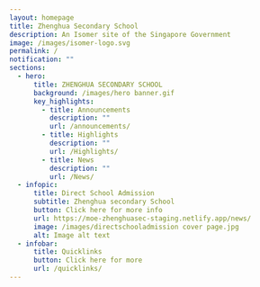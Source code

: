 ```yaml
---
layout: homepage
title: Zhenghua Secondary School
description: An Isomer site of the Singapore Government
image: /images/isomer-logo.svg
permalink: /
notification: ""
sections:
  - hero:
      title: ZHENGHUA SECONDARY SCHOOL
      background: /images/hero banner.gif
      key_highlights:
        - title: Announcements
          description: ""
          url: /announcements/
        - title: Highlights
          description: ""
          url: /Highlights/
        - title: News
          description: ""
          url: /News/
  - infopic:
      title: Direct School Admission
      subtitle: Zhenghua secondary School
      button: Click here for more info
      url: https://moe-zhenghuasec-staging.netlify.app/news/
      image: /images/directschooladmission cover page.jpg
      alt: Image alt text
  - infobar:
      title: Quicklinks
      button: Click here for more
      url: /quicklinks/
---
```


